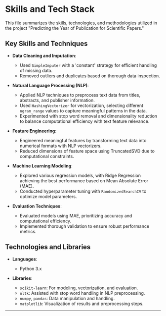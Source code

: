 # Skills and Tech Stack

This file summarizes the skills, technologies, and methodologies utilized in the project "Predicting the Year of Publication for Scientific Papers."

## Key Skills and Techniques

- **Data Cleaning and Imputation**:
  - Used `SimpleImputer` with a 'constant' strategy for efficient handling of missing data.
  - Removed outliers and duplicates based on thorough data inspection.

- **Natural Language Processing (NLP)**:
  - Applied NLP techniques to preprocess text data from titles, abstracts, and publisher information.
  - Used `HashingVectorizer` for vectorization, selecting different `ngram_range` values to capture meaningful patterns in the data.
  - Experimented with stop word removal and dimensionality reduction to balance computational efficiency with text feature relevance.

- **Feature Engineering**:
  - Engineered meaningful features by transforming text data into numerical formats with NLP vectorizers.
  - Reduced dimensions of feature space using TruncatedSVD due to computational constraints.

- **Machine Learning Modeling**:
  - Explored various regression models, with Ridge Regression achieving the best performance based on Mean Absolute Error (MAE).
  - Conducted hyperparameter tuning with `RandomizedSearchCV` to optimize model parameters.

- **Evaluation Techniques**:
  - Evaluated models using MAE, prioritizing accuracy and computational efficiency.
  - Implemented thorough validation to ensure robust performance metrics.

## Technologies and Libraries

- **Languages**:
  - Python 3.x

- **Libraries**:
  - `scikit-learn`: For modeling, vectorization, and evaluation.
  - `nltk`: Assisted with stop word handling in NLP preprocessing.
  - `numpy`, `pandas`: Data manipulation and handling.
  - `matplotlib`: Visualization of results and preprocessing steps.

---
